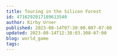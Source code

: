 ```yaml
---
title: Touring in the Silicon Forest
id: 4716292017189613540
author: Kirby Urner
published: 2023-08-14T07:30:00.007-07:00
updated: 2023-08-14T12:38:03.308-07:00
blog: world_game
tags: 
---
```



